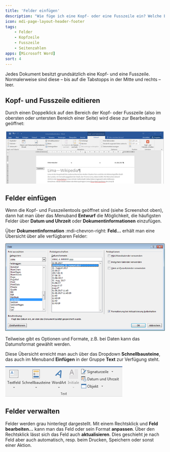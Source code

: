 ```yaml
---
title: 'Felder einfügen'
description: "Wie füge ich eine Kopf- oder eine Fusszeile ein? Welche Elemente stehen zur Verfügung?"
icon: mdi-page-layout-header-footer
tags:
    - Felder
    - Kopfzeile
    - Fusszeile
    - Seitenzahlen
apps: [Microsoft Word]
sort: 4
---
```




Jedes Dokument besitzt grundsätzlich eine Kopf- und eine Fusszeile. Normalerweise sind diese – bis auf die Tabstopps in der Mitte und rechts – leer.

## Kopf- und Fusszeile editieren
Durch einen Doppelklick auf den Bereich der Kopf- oder Fusszeile (also im obersten oder untersten Bereich einer Seite) wird diese zur Bearbeitung geöffnet:

![Kopfzeile bearbeiten](./images/kopfzeile-bearbeiten.ms.png)


## Felder einfügen
Wenn die Kopf- und Fusszeilentools geöffnet sind (siehe Screenshot oben), dann hat man über das Menuband __Entwurf__ die Möglichkeit, die häufigsten Felder über __Datum und Uhrzeit__ oder __Dokumentinformationen__ einzufügen.

Über __Dokumentinformation__ :mdi-chevron-right: __Feld…__ erhält man eine Übersicht über alle verfügbaren Felder:

![Felder einfügen](./images/felder-einfuegen.ms.png)

Teilweise gibt es Optionen und Formate, z.B. bei Daten kann das Datumsformat gewählt werden.

Diese Übersicht erreicht man auch über das Dropdown __Schnellbausteine__, das auch im Menuband __Einfügen__ in der Gruppe __Text__ zur Verfügung steht.

![Schnellbaustein](./images/einfuegen-text-feld.ms.png)

## Felder verwalten
Felder werden grau hinterlegt dargestellt. Mit einem Rechtsklick und __Feld bearbeiten…__ kann man das Feld oder sein Format **anpassen**. Über den Rechtsklick lässt sich das Feld auch **aktualisieren**. Dies geschieht je nach Feld aber auch automatisch, resp. beim Drucken, Speichern oder sonst einer Aktion.
